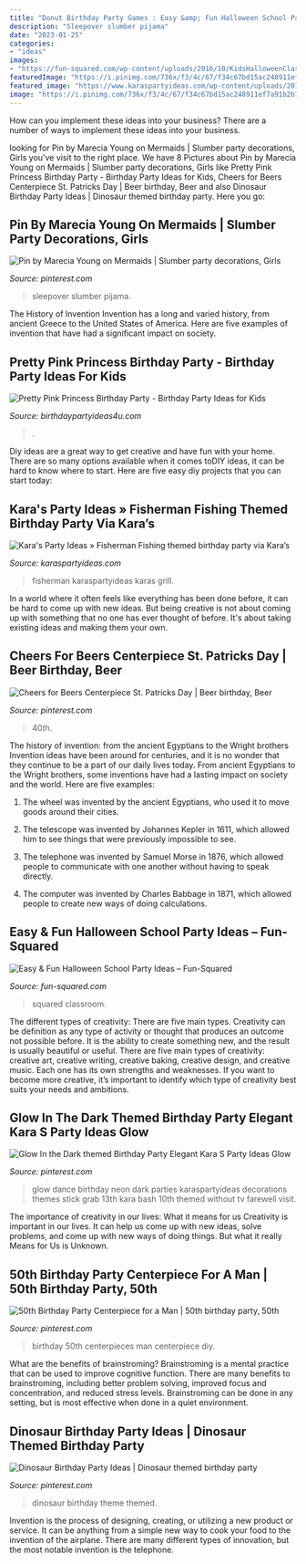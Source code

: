 ```yaml
---
title: "Donut Birthday Party Games : Easy &amp; Fun Halloween School Party Ideas – Fun-squared"
description: "Sleepover slumber pijama"
date: "2023-01-25"
categories:
- "ideas"
images:
- "https://fun-squared.com/wp-content/uploads/2016/10/KidsHalloweenClassPartyIdeas.jpg"
featuredImage: "https://i.pinimg.com/736x/f3/4c/67/f34c67bd15ac248911ef7a91b2b760f3.jpg"
featured_image: "https://www.karaspartyideas.com/wp-content/uploads/2013/05/Fisherman-Fishing-themed-birthday-party-via-Karas-Party-Ideas-KarasPartyIdeas.com-fishing-boy-dad-themed-birthday-party-idea-fathers-day-ideas-6.jpg"
image: "https://i.pinimg.com/736x/f3/4c/67/f34c67bd15ac248911ef7a91b2b760f3.jpg"
---
```



How can you implement these ideas into your business?
There are a number of ways to implement these ideas into your business.

	

		
looking for Pin by Marecia Young on Mermaids | Slumber party decorations, Girls you've visit to the right place. We have 8 Pictures about Pin by Marecia Young on Mermaids | Slumber party decorations, Girls like Pretty Pink Princess Birthday Party - Birthday Party Ideas for Kids, Cheers for Beers Centerpiece St. Patricks Day | Beer birthday, Beer and also Dinosaur Birthday Party Ideas | Dinosaur themed birthday party. Here you go:
		
    
## Pin By Marecia Young On Mermaids | Slumber Party Decorations, Girls

<img loading=lazy src="https://i.pinimg.com/736x/52/b1/21/52b121bee40b9590bc330c80e2f59f3e.jpg" onerror="this.onerror=null;this.src='https://tse1.mm.bing.net/th?id=OIP.bHoVNmhVlKEQzYq7rM1ekQHaJ4&amp;pid=15.1';" alt="Pin by Marecia Young on Mermaids | Slumber party decorations, Girls">

_Source: pinterest.com_

>sleepover slumber pijama. 

	

The History of Invention
Invention has a long and varied history, from ancient Greece to the United States of America. Here are five examples of invention that have had a significant impact on society.

    
## Pretty Pink Princess Birthday Party - Birthday Party Ideas For Kids

<img loading=lazy src="https://www.birthdaypartyideas4u.com/wp-content/uploads/2016/08/pretty-pink-princess-birthday-party-food-table.jpg" onerror="this.onerror=null;this.src='https://tse2.mm.bing.net/th?id=OIP.rtmMgJln7uL6dEHs9CIWQQHaMP&amp;pid=15.1';" alt="Pretty Pink Princess Birthday Party - Birthday Party Ideas for Kids">

_Source: birthdaypartyideas4u.com_

>. 

	

Diy ideas are a great way to get creative and have fun with your home. There are so many options available when it comes toDIY ideas, it can be hard to know where to start. Here are five easy diy projects that you can start today: 

    
## Kara&#039;s Party Ideas » Fisherman Fishing Themed Birthday Party Via Kara’s

<img loading=lazy src="https://www.karaspartyideas.com/wp-content/uploads/2013/05/Fisherman-Fishing-themed-birthday-party-via-Karas-Party-Ideas-KarasPartyIdeas.com-fishing-boy-dad-themed-birthday-party-idea-fathers-day-ideas-6.jpg" onerror="this.onerror=null;this.src='https://tse3.mm.bing.net/th?id=OIP.t1kewt_oa56mfC0rOjld3AHaJ4&amp;pid=15.1';" alt="Kara&#039;s Party Ideas » Fisherman Fishing themed birthday party via Kara’s">

_Source: karaspartyideas.com_

>fisherman karaspartyideas karas grill. 

	

In a world where it often feels like everything has been done before, it can be hard to come up with new ideas. But being creative is not about coming up with something that no one has ever thought of before. It's about taking existing ideas and making them your own.

    
## Cheers For Beers Centerpiece St. Patricks Day | Beer Birthday, Beer

<img loading=lazy src="https://i.pinimg.com/736x/f3/4c/67/f34c67bd15ac248911ef7a91b2b760f3.jpg" onerror="this.onerror=null;this.src='https://tse2.mm.bing.net/th?id=OIP.D75buEjYsxsY0UnwUUa59wHaJ3&amp;pid=15.1';" alt="Cheers for Beers Centerpiece St. Patricks Day | Beer birthday, Beer">

_Source: pinterest.com_

>40th. 

	

The history of invention: from the ancient Egyptians to the Wright brothers
Invention ideas have been around for centuries, and it is no wonder that they continue to be a part of our daily lives today. From ancient Egyptians to the Wright brothers, some inventions have had a lasting impact on society and the world. Here are five examples:
1) The wheel was invented by the ancient Egyptians, who used it to move goods around their cities.

2) The telescope was invented by Johannes Kepler in 1611, which allowed him to see things that were previously impossible to see.

3) The telephone was invented by Samuel Morse in 1876, which allowed people to communicate with one another without having to speak directly.

4) The computer was invented by Charles Babbage in 1871, which allowed people to create new ways of doing calculations.

    
## Easy &amp; Fun Halloween School Party Ideas – Fun-Squared

<img loading=lazy src="https://fun-squared.com/wp-content/uploads/2016/10/KidsHalloweenClassPartyIdeas.jpg" onerror="this.onerror=null;this.src='https://tse1.mm.bing.net/th?id=OIP.DN6U5TbuwMEi1UqqNagfhAHaKh&amp;pid=15.1';" alt="Easy &amp; Fun Halloween School Party Ideas – Fun-Squared">

_Source: fun-squared.com_

>squared classroom. 

	

The different types of creativity: There are five main types.
Creativity can be definition as any type of activity or thought that produces an outcome not possible before. It is the ability to create something new, and the result is usually beautiful or useful. There are five main types of creativity: creative art, creative writing, creative baking, creative design, and creative music. Each one has its own strengths and weaknesses. If you want to become more creative, it’s important to identify which type of creativity best suits your needs and ambitions.

    
## Glow In The Dark Themed Birthday Party Elegant Kara S Party Ideas Glow

<img loading=lazy src="https://i.pinimg.com/736x/b7/1e/1f/b71e1f1ed15f88da32e110c5cb4434ce.jpg" onerror="this.onerror=null;this.src='https://tse1.mm.bing.net/th?id=OIP.SexyDlDlO0J_UDtWin3fQwHaLH&amp;pid=15.1';" alt="Glow In the Dark themed Birthday Party Elegant Kara S Party Ideas Glow">

_Source: pinterest.com_

>glow dance birthday neon dark parties karaspartyideas decorations themes stick grab 13th kara bash 10th themed without tv farewell visit. 

	

The importance of creativity in our lives: What it means for us
Creativity is important in our lives. It can help us come up with new ideas, solve problems, and come up with new ways of doing things. But what it really Means for Us is Unknown.

    
## 50th Birthday Party Centerpiece For A Man | 50th Birthday Party, 50th

<img loading=lazy src="https://i.pinimg.com/736x/22/5b/cd/225bcdb657d8b16b1d3a7a2429d81938--birthday-party-centerpieces-th-birthday-party.jpg" onerror="this.onerror=null;this.src='https://tse4.mm.bing.net/th?id=OIP.V_GVSOmtEe1nU9KvDcxfsQHaJ3&amp;pid=15.1';" alt="50th Birthday Party Centerpiece for a Man | 50th birthday party, 50th">

_Source: pinterest.com_

>birthday 50th centerpieces man centerpiece diy. 

	

What are the benefits of brainstroming?
Brainstroming is a mental practice that can be used to improve cognitive function. There are many benefits to brainstroming, including better problem solving, improved focus and concentration, and reduced stress levels. Brainstroming can be done in any setting, but is most effective when done in a quiet environment.

    
## Dinosaur Birthday Party Ideas | Dinosaur Themed Birthday Party

<img loading=lazy src="https://i.pinimg.com/736x/50/4e/30/504e303390baa7c58cb727507d452947.jpg" onerror="this.onerror=null;this.src='https://tse1.mm.bing.net/th?id=OIP.YCfNNr69ZVNLndVDaCQ0JQHaLG&amp;pid=15.1';" alt="Dinosaur Birthday Party Ideas | Dinosaur themed birthday party">

_Source: pinterest.com_

>dinosaur birthday theme themed. 

	

Invention is the process of designing, creating, or utilizing a new product or service. It can be anything from a simple new way to cook your food to the invention of the airplane. There are many different types of innovation, but the most notable invention is the telephone.

